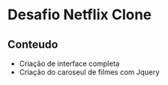# Desafio Netflix Clone

 ## Conteudo
- Criação de interface completa
- Criação do caroseul de filmes com Jquery
